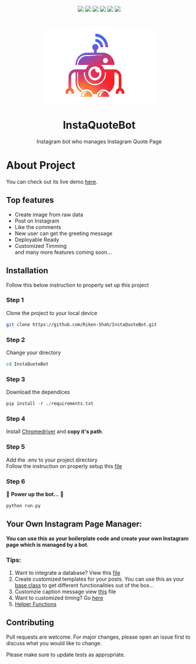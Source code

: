 <p align="center">
<img src="https://img.shields.io/badge/PRs-welcome-brightgreen.svg?style=for-the-badge">
<img src="https://img.shields.io/badge/opensource-python-yellow?style=for-the-badge">
<img src="https://img.shields.io/github/issues/Riken-Shah/InstaQuoteBot?style=for-the-badge">
<img src="https://img.shields.io/github/repo-size/Riken-Shah/InstaQuoteBot?style=for-the-badge" >
<img src="https://img.shields.io/github/last-commit/Riken-Shah/InstaQuoteBot?style=for-the-badge">
<img src="https://img.shields.io/github/stars/Riken-Shah/InstaQuoteBot?style=for-the-badge">
</p>
<br />
<p align="center">
  <a href="">
    <img src="./instabot.png" alt="Logo" width="300" height="200">
  </a>
    <h1 align="center"><b>InstaQuoteBot</b></h1>
    <p align="center">
Instagram bot who manages Instagram Quote Page
    </p>
</p>


# About Project
You can check out its live demo [here](https://www.instagram.com/__.i.n.s.p.i.r.e.d.__/).
## Top features
- Create image from raw data
- Post on Instagram
- Like the comments 
- New user can get the greeting message
-  Deployable Ready
- Customized Timming\
and many more features coming soon...

## Installation
Follow this below instruction to properly set up this project

### Step 1

Clone the project to your local device

```bash
git clone https://github.com/Riken-Shah/InstaQuoteBot.git
```

### Step 2
Change your directory 
```bash
cd InstaQuoteBot
```
### Step 3
Download the dependices
```python
pip install -r ./requirements.txt 
```

### Step 4

Install [Chromedriver](https://chromedriver.storage.googleapis.com/index.html?path=84.0.4147.30/)
and **copy it's path**.

### Step 5

Add the .env to your project directory\
Follow the instruction on properly setup this [file](.envTest)
### Step 6
🎉   **Power up the bot...**  🎉 
```bash
python run.py
```


## Your Own Instagram Page Manager:
**You can use this as your boilerplate code and create your own Instagram page which is managed by a bot.**


### Tips:
1. Want to integrate a database? View this [file](Scripts/Database/database.py)
2. Create customized templates for your posts. You can use this as your [base class](Scripts/Instagram/Templates/InstaPost.py) to get different functionalities out of the box...
3. Customzie caption message view [this](Scripts/Instagram/CaptionCreator.py) file
4. Want to customized timing? Go [here](run.py)
5. [Helper Functions](Scripts/Helpers)

## Contributing
Pull requests are welcome. For major changes, please open an issue first to discuss what you would like to change.

Please make sure to update tests as appropriate.
